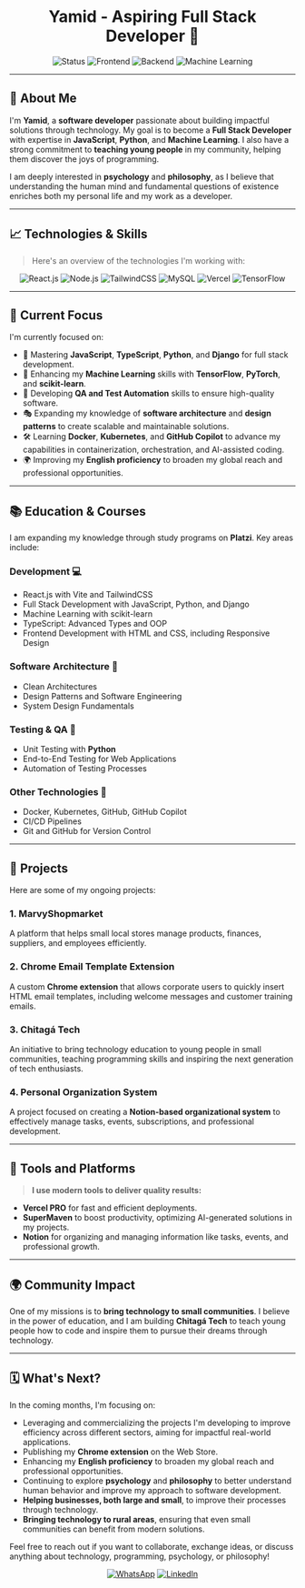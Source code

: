 <h1 align="center">Yamid - Aspiring Full Stack Developer 🚀</h1>

<p align="center">
  <img src="https://img.shields.io/badge/Status-Learning-green?style=for-the-badge" alt="Status">
  <img src="https://img.shields.io/badge/Frontend-React.js-blue?style=for-the-badge&logo=react" alt="Frontend">
  <img src="https://img.shields.io/badge/Backend-Node.js-yellow?style=for-the-badge&logo=node.js" alt="Backend">
  <img src="https://img.shields.io/badge/Machine%20Learning-TensorFlow-orange?style=for-the-badge&logo=tensorflow" alt="Machine Learning">
</p>

---

## 👋 About Me

I'm **Yamid**, a **software developer** passionate about building impactful solutions through technology. My goal is to become a **Full Stack Developer** with expertise in **JavaScript**, **Python**, and **Machine Learning**. I also have a strong commitment to **teaching young people** in my community, helping them discover the joys of programming.

I am deeply interested in **psychology** and **philosophy**, as I believe that understanding the human mind and fundamental questions of existence enriches both my personal life and my work as a developer.

---

## 📈 Technologies & Skills

> Here's an overview of the technologies I'm working with:

<p align="center">
  <img src="https://img.shields.io/badge/Frontend-React.js-blue?style=for-the-badge&logo=react" alt="React.js">
  <img src="https://img.shields.io/badge/Backend-Node.js-yellow?style=for-the-badge&logo=node.js" alt="Node.js">
  <img src="https://img.shields.io/badge/TailwindCSS-PostCSS-blueviolet?style=for-the-badge&logo=tailwindcss" alt="TailwindCSS">
  <img src="https://img.shields.io/badge/Database-MySQL-lightgrey?style=for-the-badge&logo=mysql" alt="MySQL">
  <img src="https://img.shields.io/badge/CI/CD-Vercel-success?style=for-the-badge&logo=vercel" alt="Vercel">
  <img src="https://img.shields.io/badge/Machine%20Learning-TensorFlow-orange?style=for-the-badge&logo=tensorflow" alt="TensorFlow">
</p>

---

## 🎯 Current Focus

I'm currently focused on:

- 🔧 Mastering **JavaScript**, **TypeScript**, **Python**, and **Django** for full stack development.
- 🤖 Enhancing my **Machine Learning** skills with **TensorFlow**, **PyTorch**, and **scikit-learn**.
- 🚀 Developing **QA and Test Automation** skills to ensure high-quality software.
- 🎭 Expanding my knowledge of **software architecture** and **design patterns** to create scalable and maintainable solutions.
- 🛠️ Learning **Docker**, **Kubernetes**, and **GitHub Copilot** to advance my capabilities in containerization, orchestration, and AI-assisted coding.
- 🌍 Improving my **English proficiency** to broaden my global reach and professional opportunities.

---

## 📚 Education & Courses

I am expanding my knowledge through study programs on **Platzi**. Key areas include:

### **Development** 💻
- React.js with Vite and TailwindCSS
- Full Stack Development with JavaScript, Python, and Django
- Machine Learning with scikit-learn
- TypeScript: Advanced Types and OOP
- Frontend Development with HTML and CSS, including Responsive Design

### **Software Architecture** 🏰
- Clean Architectures
- Design Patterns and Software Engineering
- System Design Fundamentals

### **Testing & QA** 🥚
- Unit Testing with **Python**
- End-to-End Testing for Web Applications
- Automation of Testing Processes

### **Other Technologies** 🚀
- Docker, Kubernetes, GitHub, GitHub Copilot
- CI/CD Pipelines
- Git and GitHub for Version Control

---

## 🚀 Projects

Here are some of my ongoing projects:

### 1. **MarvyShopmarket**
A platform that helps small local stores manage products, finances, suppliers, and employees efficiently.

### 2. **Chrome Email Template Extension**
A custom **Chrome extension** that allows corporate users to quickly insert HTML email templates, including welcome messages and customer training emails.

### 3. **Chitagá Tech**
An initiative to bring technology education to young people in small communities, teaching programming skills and inspiring the next generation of tech enthusiasts.

### 4. **Personal Organization System**
A project focused on creating a **Notion-based organizational system** to effectively manage tasks, events, subscriptions, and professional development.

---

## 🚒 Tools and Platforms

> **I use modern tools to deliver quality results:**

- **Vercel PRO** for fast and efficient deployments.
- **SuperMaven** to boost productivity, optimizing AI-generated solutions in my projects.
- **Notion** for organizing and managing information like tasks, events, and professional growth.

---

## 🌍 Community Impact

One of my missions is to **bring technology to small communities**. I believe in the power of education, and I am building **Chitagá Tech** to teach young people how to code and inspire them to pursue their dreams through technology.

---

## 🗓️ What's Next?

In the coming months, I'm focusing on:

- Leveraging and commercializing the projects I'm developing to improve efficiency across different sectors, aiming for impactful real-world applications.
- Publishing my **Chrome extension** on the Web Store.
- Enhancing my **English proficiency** to broaden my global reach and professional opportunities.
- Continuing to explore **psychology** and **philosophy** to better understand human behavior and improve my approach to software development.
- **Helping businesses, both large and small**, to improve their processes through technology.
- **Bringing technology to rural areas**, ensuring that even small communities can benefit from modern solutions.

Feel free to reach out if you want to collaborate, exchange ideas, or discuss anything about technology, programming, psychology, or philosophy!

<p align="center">
  <a href="https://wa.me/your-whatsapp-number"><img src="https://img.shields.io/badge/WhatsApp-Chat%20with%20Me-brightgreen?style=for-the-badge" alt="WhatsApp"></a>
  <a href="https://www.linkedin.com/in/your-linkedin-profile"><img src="https://img.shields.io/badge/LinkedIn-Yamid%20Profile-blue?style=for-the-badge" alt="LinkedIn"></a>
</p>

